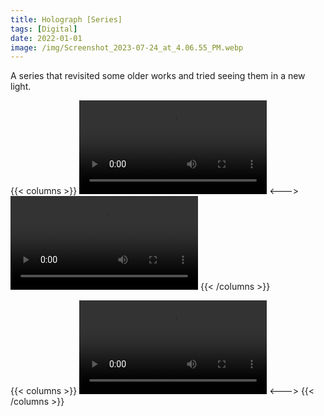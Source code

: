 ```yaml
---
title: Holograph [Series]
tags: [Digital]
date: 2022-01-01
image: /img/Screenshot_2023-07-24_at_4.06.55_PM.webp
---
```


A series that revisited some older works and tried seeing them in a new light.

{{< columns >}}
![Glitch - 1 of 54.mov](/img/Glitch-1.mov)
<--->
![Glitch - 2 of 54.mov](/img/Glitch_-_2_of_54.mov)
{{< /columns >}}

{{< columns >}}
![Glitch - 3 of 54.mov](/img/Glitch_-_3_of_54.mov)
<--->
{{< /columns >}}
